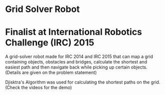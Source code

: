 # Grid Solver Robot

# Finalist at International Robotics Challenge (IRC) 2015

A grid-solver robot made for IRC 2014 and IRC 2015 that can map a grid containing objects, obstacles and bridges, calculate the shortest and easiest path and then navigate back while picking up certain objects. (Details are given on the problem statement)

Djisktra's Algorithm was used for calculating the shortest paths on the grid. (Check the videos for the demo)
